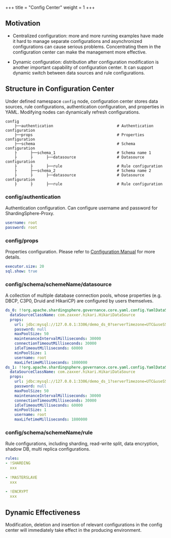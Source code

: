 +++
title = "Config Center"
weight = 1
+++

## Motivation

- Centralized configuration: more and more running examples have made it hard to manage separate configurations and asynchronized configurations can cause serious problems. Concentrating them in the configuration center can make the management more effective.

- Dynamic configuration: distribution after configuration modification is another important capability of configuration center. It can support dynamic switch between data sources and rule configurations.

## Structure in Configuration Center

Under defined namespace `config` node, configuration center stores data sources, rule configurations, authentication configuration, and properties in YAML. Modifying nodes can dynamically refresh configurations.

```
config
    ├──authentication                            # Authentication configuration
    ├──props                                     # Properties configuration
    ├──schema                                    # Schema configuration
    ├      ├──schema_1                           # Schema name 1
    ├      ├      ├──datasource                  # Datasource configuration
    ├      ├      ├──rule                        # Rule configuration
    ├      ├──schema_2                           # Schema name 2
    ├      ├      ├──datasource                  # Datasource configuration
    ├      ├      ├──rule                        # Rule configuration
```

### config/authentication

Authentication configuration. Can configure username and password for ShardingSphere-Proxy.

```yaml
username: root
password: root
```

### config/props

Properties configuration. Please refer to [Configuration Manual](/en/user-manual/shardingsphere-jdbc/configuration/) for more details.

```yaml
executor.size: 20
sql.show: true
```

### config/schema/schemeName/datasource

A collection of multiple database connection pools, whose properties (e.g. DBCP, C3P0, Druid and HikariCP) are configured by users themselves.

```yaml
ds_0: !!org.apache.shardingsphere.governance.core.yaml.config.YamlDataSourceConfiguration
  dataSourceClassName: com.zaxxer.hikari.HikariDataSource
  props:
    url: jdbc:mysql://127.0.0.1:3306/demo_ds_0?serverTimezone=UTC&useSSL=false
    password: null
    maxPoolSize: 50
    maintenanceIntervalMilliseconds: 30000
    connectionTimeoutMilliseconds: 30000
    idleTimeoutMilliseconds: 60000
    minPoolSize: 1
    username: root
    maxLifetimeMilliseconds: 1800000
ds_1: !!org.apache.shardingsphere.governance.core.yaml.config.YamlDataSourceConfiguration
  dataSourceClassName: com.zaxxer.hikari.HikariDataSource
  props:
    url: jdbc:mysql://127.0.0.1:3306/demo_ds_1?serverTimezone=UTC&useSSL=false
    password: null
    maxPoolSize: 50
    maintenanceIntervalMilliseconds: 30000
    connectionTimeoutMilliseconds: 30000
    idleTimeoutMilliseconds: 60000
    minPoolSize: 1
    username: root
    maxLifetimeMilliseconds: 1800000
```

### config/schema/schemeName/rule

Rule configurations, including sharding, read-write split, data encryption, shadow DB, multi replica configurations.

```yaml
rules:
- !SHARDING
  xxx
  
- !MASTERSLAVE
  xxx
  
- !ENCRYPT
  xxx
```

## Dynamic Effectiveness

Modification, deletion and insertion of relevant configurations in the config center will immediately take effect in the producing environment.

